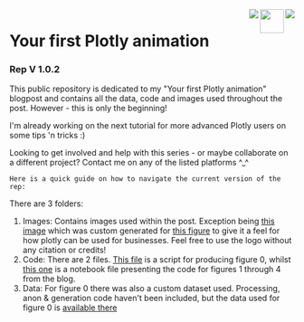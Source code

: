 <a href = "https://github.com/Alex-Caian/" target="_blank">
    <img src = "https://foundations.projectpythia.org/_images/GitHub-logo.png?raw=True" align="right"/>
</a>
<a href = "https://www.linkedin.com/in/alex-caian-1519b4223/" target="_blank">
    <img src = "https://upload.wikimedia.org/wikipedia/commons/thumb/c/ca/LinkedIn_logo_initials.png/640px-LinkedIn_logo_initials.png?raw=True" width="42" height="42" align="right"/>
</a>
<a href = "https://medium.com/@alexcaian" target="_blank">
    <img src = "https://miro.medium.com/v2/resize:fit:8978/1*s986xIGqhfsN8U--09_AdA.png?raw=True" align="right"/>
</a>

# Your first Plotly animation
### Rep V 1.0.2

This public repository is dedicated to my "Your first Plotly animation" blogpost and contains all the data, code and images used throughout the post. However - this is only the beginning!

I'm already working on the next tutorial for more advanced Plotly users on some tips 'n tricks :)

Looking to get involved and help with this series - or maybe collaborate on a different project? Contact me on any of the listed platforms ^_^ 

~~~
Here is a quick guide on how to navigate the current version of the rep:
~~~
There are 3 folders:

1. Images: Contains images used within the post. Exception being [this image](https://github.com/Alex-Caian/Plotly_demo/blob/main/Images/starseek.png) which was custom generated for [this figure](https://github.com/Alex-Caian/Plotly_demo/blob/main/Code/Radar_script.py) to give it a feel for how plotly can be used for businesses. Feel free to use the logo without any citation or credits!
2. Code: There are 2 files. [This file](https://github.com/Alex-Caian/Plotly_demo/blob/main/Code/Radar_script.py) is a script for producing figure 0, whilst [this one](https://github.com/Alex-Caian/Plotly_demo/blob/main/Code/Plotly%20Demo.ipynb) is a notebook file presenting the code for figures 1 through 4 from the blog.
3. Data: For figure 0 there was also a custom dataset used. Processing, anon & generation code haven't been included, but the data used for figure 0 is [available there](https://github.com/Alex-Caian/Plotly_demo/blob/main/Data/Demo_data_plotly.csv)